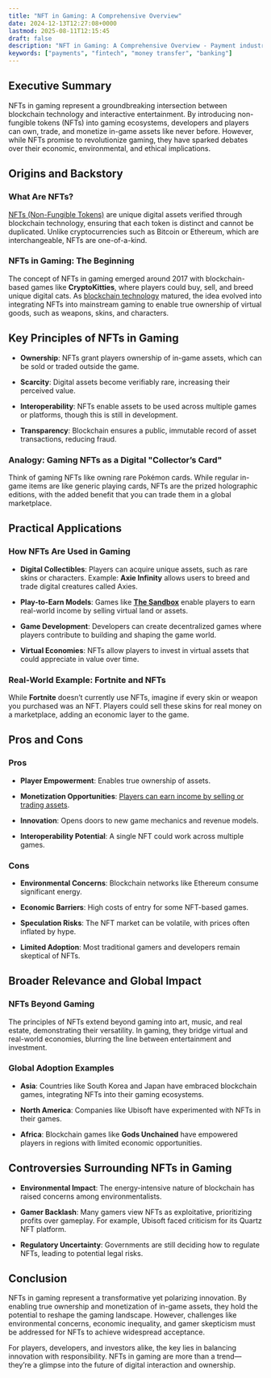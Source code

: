 ```yaml
---
title: "NFT in Gaming: A Comprehensive Overview"
date: 2024-12-13T12:27:08+0000
lastmod: 2025-08-11T12:15:45
draft: false
description: "NFT in Gaming: A Comprehensive Overview - Payment industry knowledge and insights"
keywords: ["payments", "fintech", "money transfer", "banking"]
---
```


## Executive Summary

NFTs in gaming represent a groundbreaking intersection between blockchain technology and interactive entertainment. By introducing non-fungible tokens (NFTs) into gaming ecosystems, developers and players can own, trade, and monetize in-game assets like never before. However, while NFTs promise to revolutionize gaming, they have sparked debates over their economic, environmental, and ethical implications.

## Origins and Backstory

### What Are NFTs?

[NFTs (Non-Fungible Tokens)](https://faisalkhanllc.xyz/resources/payments-wiki/n/nft-non-fungible-tokens/) are unique digital assets verified through blockchain technology, ensuring that each token is distinct and cannot be duplicated. Unlike cryptocurrencies such as Bitcoin or Ethereum, which are interchangeable, NFTs are one-of-a-kind.

### NFTs in Gaming: The Beginning

The concept of NFTs in gaming emerged around 2017 with blockchain-based games like **CryptoKitties**, where players could buy, sell, and breed unique digital cats. As [blockchain technology](https://faisalkhanllc.xyz/resources/payments-wiki/b/blockchain/blockchain-technology/) matured, the idea evolved into integrating NFTs into mainstream gaming to enable true ownership of virtual goods, such as weapons, skins, and characters.

## Key Principles of NFTs in Gaming

- **Ownership**: NFTs grant players ownership of in-game assets, which can be sold or traded outside the game.

- **Scarcity**: Digital assets become verifiably rare, increasing their perceived value.

- **Interoperability**: NFTs enable assets to be used across multiple games or platforms, though this is still in development.

- **Transparency**: Blockchain ensures a public, immutable record of asset transactions, reducing fraud.

### Analogy: Gaming NFTs as a Digital "Collector’s Card"

Think of gaming NFTs like owning rare Pokémon cards. While regular in-game items are like generic playing cards, NFTs are the prized holographic editions, with the added benefit that you can trade them in a global marketplace.

## Practical Applications

### How NFTs Are Used in Gaming

- **Digital Collectibles**: Players can acquire unique assets, such as rare skins or characters. Example: **Axie Infinity** allows users to breed and trade digital creatures called Axies.

- **Play-to-Earn Models**: Games like **[The Sandbox](https://faisalkhanllc.xyz/resources/payments-wiki/s/what-is-a-sandbox/)** enable players to earn real-world income by selling virtual land or assets.

- **Game Development**: Developers can create decentralized games where players contribute to building and shaping the game world.

- **Virtual Economies**: NFTs allow players to invest in virtual assets that could appreciate in value over time.

### Real-World Example: **Fortnite** and NFTs

While **Fortnite** doesn’t currently use NFTs, imagine if every skin or weapon you purchased was an NFT. Players could sell these skins for real money on a marketplace, adding an economic layer to the game.

## Pros and Cons

### Pros

- **Player Empowerment**: Enables true ownership of assets.

- **Monetization Opportunities**: [Players can earn income by selling or trading assets](https://faisalkhanllc.xyz/resources/payments-wiki/w/web-monetization/).

- **Innovation**: Opens doors to new game mechanics and revenue models.

- **Interoperability Potential**: A single NFT could work across multiple games.

### Cons

- **Environmental Concerns**: Blockchain networks like Ethereum consume significant energy.

- **Economic Barriers**: High costs of entry for some NFT-based games.

- **Speculation Risks**: The NFT market can be volatile, with prices often inflated by hype.

- **Limited Adoption**: Most traditional gamers and developers remain skeptical of NFTs.

## Broader Relevance and Global Impact

### NFTs Beyond Gaming

The principles of NFTs extend beyond gaming into art, music, and real estate, demonstrating their versatility. In gaming, they bridge virtual and real-world economies, blurring the line between entertainment and investment.

### Global Adoption Examples

- **Asia**: Countries like South Korea and Japan have embraced blockchain games, integrating NFTs into their gaming ecosystems.

- **North America**: Companies like Ubisoft have experimented with NFTs in their games.

- **Africa**: Blockchain games like **Gods Unchained** have empowered players in regions with limited economic opportunities.

## Controversies Surrounding NFTs in Gaming

- **Environmental Impact**: The energy-intensive nature of blockchain has raised concerns among environmentalists.

- **Gamer Backlash**: Many gamers view NFTs as exploitative, prioritizing profits over gameplay. For example, Ubisoft faced criticism for its Quartz NFT platform.

- **Regulatory Uncertainty**: Governments are still deciding how to regulate NFTs, leading to potential legal risks.

## Conclusion

NFTs in gaming represent a transformative yet polarizing innovation. By enabling true ownership and monetization of in-game assets, they hold the potential to reshape the gaming landscape. However, challenges like environmental concerns, economic inequality, and gamer skepticism must be addressed for NFTs to achieve widespread acceptance.

For players, developers, and investors alike, the key lies in balancing innovation with responsibility. NFTs in gaming are more than a trend—they’re a glimpse into the future of digital interaction and ownership.